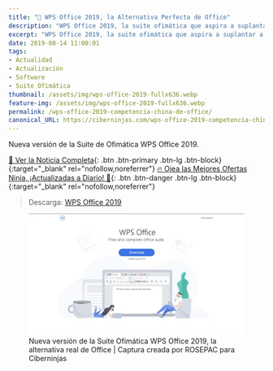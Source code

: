 ```yaml
---
title: "📰 WPS Office 2019, la Alternativa Perfecta de Office"
description: "WPS Office 2019, la suite ofimática que aspira a suplantar a Microsoft Office"
excerpt: "WPS Office 2019, la suite ofimática que aspira a suplantar a Microsoft Office"
date: 2019-08-14 11:00:01
tags:
- Actualidad
- Actualización
- Software
- Suite Ofimática
thumbnail: /assets/img/wps-office-2019-fullx636.webp
feature-img: /assets/img/wps-office-2019-fullx636.webp
permalink: /wps-office-2019-competencia-china-de-office/
canonical_URL: https://ciberninjas.com/wps-office-2019-competencia-china-de-office/
---
```


Nueva versión de la Suite de Ofimática WPS Office 2019.

[📰 Ver la Noticia Completa](https://blog.desdelinux.net/wps-office-2019-excelente-moderna-alternativa-libreoffice/){: .btn .btn-primary .btn-lg .btn-block}{:target="_blank" rel="nofollow,noreferrer"}
[🔥 Ojea las Mejores Ofertas Ninja, ¡Actualizadas a Diario! 🎁](https://www.amazon.es/shop/cibercursos){: .btn .btn-danger .btn-lg .btn-block}{:target="_blank" rel="nofollow,noreferrer"}

> Descarga: [WPS Office 2019](https://www.wps.com/es-MX/download/ "Descarga de la nueva versión de la Suite Ofimática WPS Office 2019, la única alternativa real de Office: Ciberninjas")

<figure>
    <a href="/assets/img/wps-office-2019-full.webp" class="image-popup"><img src="/assets/img/wps-office-2019-fullx636.webp"></a>
    <figcaption>Nueva versión de la Suite Ofimática WPS Office 2019, la alternativa real de Office | Captura creada por ROSEPAC para Ciberninjas</figcaption>
</figure>